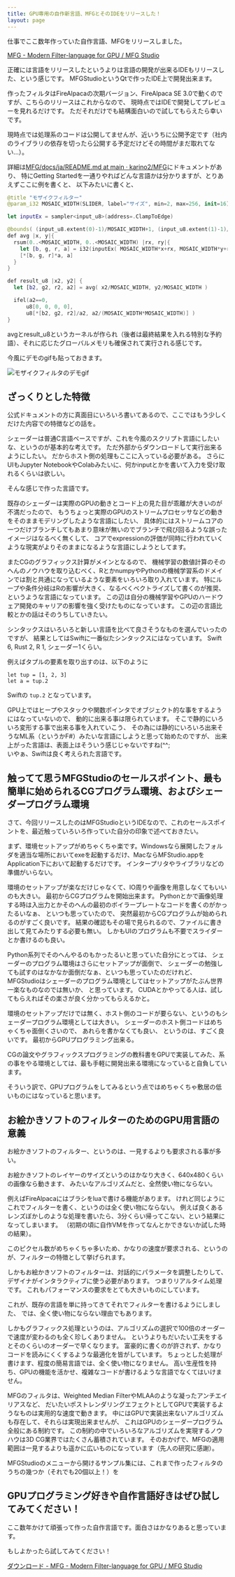 ```yaml
---
title: GPU専用の自作新言語、MFGとそのIDEをリリースした！
layout: page
---
```

仕事でここ数年作っていた自作言語、MFGをリリースしました。

[MFG - Modern Filter-language for GPU / MFG Studio](https://modernfilterlanguageforgpu.org/ja/)

正確には言語をリリースしたというよりは言語の開発が出来るIDEもリリースした、という感じです。
MFGStudioというQtで作ったIDE上で開発出来ます。

作ったフィルタはFireAlpacaの次期バージョン、FireAlpaca SE 3.0で動くのですが、こちらのリリースはこれからなので、
現時点ではIDEで開発してプレビューを見れるだけです。
ただそれだけでも結構面白いので試してもらえたら幸いです。

現時点では処理系のコードは公開してませんが、近いうちに公開予定です（社内のライブラリの依存を切ったら公開する予定だけどその時間がまだ取れてない…）。

詳細は[MFG/docs/ja/README.md at main · karino2/MFG](https://github.com/karino2/MFG/blob/main/docs/ja/README.md)にドキュメントがあり、
特にGetting Startedを一通りやればどんな言語かは分かりますが、とりあえずここに例を書くと、
以下みたいに書くと、

```swift
@title "モザイクフィルター"
@param_i32 MOSAIC_WIDTH(SLIDER, label="サイズ", min=2, max=256, init=16)

let inputEx = sampler<input_u8>(address=.ClampToEdge)

@bounds( (input_u8.extent(0)-1)/MOSAIC_WIDTH+1, (input_u8.extent(1)-1)/MOSAIC_WIDTH+1)
def avg |x, y|{
  rsum(0..<MOSAIC_WIDTH, 0..<MOSAIC_WIDTH) |rx, ry|{
    let [b, g, r, a] = i32(inputEx( MOSAIC_WIDTH*x+rx, MOSAIC_WIDTH*y+ry ))
    [*[b, g, r]*a, a]
  }
}

def result_u8 |x2, y2| {
  let [b2, g2, r2, a2] = avg( x2/MOSAIC_WIDTH, y2/MOSAIC_WIDTH )

  ifel(a2==0,
      u8[0, 0, 0, 0],
      u8[*[b2, g2, r2]/a2, a2/(MOSAIC_WIDTH*MOSAIC_WIDTH)] )
}
```

avgとresult_u8というカーネルが作られ（後者は最終結果を入れる特別な予約語）、それに応じたグローバルメモリも確保されて実行される感じです。

今風にデモのgifも貼っておきます。

![モザイクフィルタのデモgif](imgs/mosaic_demo.gif)

## ざっくりとした特徴

公式ドキュメントの方に真面目にいろいろ書いてあるので、ここではもう少しくだけた内容での特徴などの話を。

シェーダーは普通C言語ベースですが、これを今風のスクリプト言語にしたいな、というのが基本的な考えです。
ただ外部からダウンロードして実行出来るようにしたい。
だからホスト側の処理もここに入っている必要がある。
さらにUIもJupyter NotebookやColabみたいに、何かinputとかを書いて入力を受け取れるくらいは欲しい。

そんな感じで作った言語です。

既存のシェーダーは実際のGPUの動きとコード上の見た目が乖離が大きいのが不満だったので、
もうちょっと実際のGPUのストリームプロセッサなどの動きをそのままモデリングしたような言語にしたい、
具体的にはストリームコアの一つだけブランチしてもあまり意味が無いのでブランチで飛び回るような誤ったイメージはなるべく無くして、
コアでexpressionの評価が同時に行われていくような現実がよりそのままになるような言語にしようとしてます。

またCGのグラフィックス計算がメインとなるので、
機械学習の数値計算のそのへんのノウハウを取り込むべく、RとかnumpyやPythonの機械学習系のドメインでは割と共通になっているような要素をいろいろ取り入れています。
特にループや条件分岐はRの影響が大きく、なるべくベクトライズして書くのが推奨、というような言語になっています。
この辺は自分の機械学習やGPUのハードウェア開発のキャリアの影響を強く受けたものになっています。
この辺の言語比較とかの話はそのうちしていきたい。

シンタックスはいろいろと新しい言語を比べて良さそうなものを選んでいったのですが、
結果としてはSwiftに一番似たシンタックスにはなっています。
Swift 6, Rust 2, R 1, シェーダー1くらい。

例えばタプルの要素を取り出すのは、以下のように

```swfit
let tup = [1, 2, 3]
let a = tup.2
```

Swiftの `tup.2` となっています。

GPU上ではヒープやスタックや関数ポインタでオブジェクト的な事をするようにはなっていないので、
動的に出来る事は限られています。
そこで静的にいろいろ変形する事で出来る事を入れていこう、
その為には静的にいろいろ出来そうなML系（というかF#）みたいな言語にしようと思って始めたのですが、
出来上がった言語は、表面上はそういう感じじゃないですね(^^;  
いやぁ、Swiftは良く考えられた言語です。

## 触ってて思うMFGStudioのセールスポイント、最も簡単に始められるCGプログラム環境、およびシェーダープログラム環境

さて、今回リリースしたのはMFGStudioというIDEなので、これのセールスポイントを、最近触っていろいろ作っていた自分の印象で述べておきたい。

まず、環境セットアップがめちゃくちゃ楽です。Windowsなら展開したフォルダを適当な場所においてexeを起動するだけ、MacならMFStudio.appをApplication下において起動するだけです。
インタープリタやライブラリなどの準備がいらない。

環境のセットアップが楽なだけじゃなくて、IO周りや画像を用意しなくてもいいのも大きい。
最初からCGプログラムを開始出来ます。
Pythonとかで画像処理する時は入出力とかそのへんの最初のボイラープレートなコードを書くのがかったるいなぁ、
といつも思っていたので、
突然最初からCGプログラムが始められるのがすごく良いです。
結果の確認もその場で見られるので、ファイルに書き出して見てみたりする必要も無い。
しかもUIのプログラムも不要でスライダーとか書けるのも良い。

Python系列でそのへんやるのもかったるいと思っていた自分にとっては、
シェーダーのプログラム環境はさらにセットアップが面倒で、
シェーダーの勉強しても試すのはなかなか面倒だなぁ、といつも思っていたのだけれど、
MFGStudioはシェーダーのプログラム環境としてはセットアップがたぶん世界一楽なものなのでは無いか、
と思っています。
CUDAとかやってる人は、試してもらえればその楽さが良く分かってもらえるかと。

環境のセットアップだけでは無く、ホスト側のコードが要らない、というのもシェーダープログラム環境としては大きい。
シェーダーのホスト側コードはめちゃくちゃ面倒くさいので、
あれらを書かなくても良い、
というのは、すごく良いです。
最初からGPUプログラミング出来る。

CGの論文やグラフィックスプログラミングの教科書をGPUで実装してみた、系の事をやる環境としては、最も手軽に開発出来る環境になっていると自負しています。

そういう訳で、GPUプログラムをしてみるという点ではめちゃくちゃ敷居の低いものにはなっていると思います。

## お絵かきソフトのフィルターのためのGPU用言語の意義

お絵かきソフトのフィルター、というのは、一見するよりも要求される事が多い。

お絵かきソフトのレイヤーのサイズというのはかなり大きく、640x480くらいの画像なら動きます、
みたいなアルゴリズムだと、全然使い物にならない。

例えばFireAlpacaにはブラシをluaで書ける機能があります。
けれど同じようにこれでフィルターを書く、というのは全く使い物にならない。
例えば良くあるレンズぼかしのような処理を書いたら、3分くらい帰ってこない、という結果になってしまいます。
（初期の頃に自作VMを作ってなんとかできないか試した時の結果）。

このピクセル数がめちゃくちゃ多いため、かなりの速度が要求される、というのが、フィルターの特徴として挙げられます。

しかもお絵かきソフトのフィルターは、対話的にパラメータを調整したりして、
デザイナがインタラクティブに使う必要があります。
つまりリアルタイム処理です。
これもパフォーマンスの要求をとても大きいものにしています。

これが、既存の言語を単に持ってきてそれでフィルターを書けるようにしました、
では、全く使い物にならない理由でもあります。

しかもグラフィックス処理というのは、アルゴリズムの選択で100倍のオーダーで速度が変わるのも全く珍しくありません。
というよりもだいたい工夫をするとそのくらいのオーダーで早くなります。
富豪的に書くのが許されず、かなりコードを読みにくくするような最適化を皆がしています。
ちょっとした処理が書けます、程度の簡易言語では、全く使い物になりません。
高い生産性を持ち、GPUの機能を活かせ、複雑なコードが書けるような言語でなくてはいけません。

MFGのフィルタは、Weighted Median FilterやMLAAのような凝ったアンチエイリアスなど、
だいたいポストレンダリングエフェクトとしてGPUで実装するようなものは実用的な速度で動きます。
中にはGPUで実装出来ないアルゴリズムも存在して、それらは実現出来ませんが、
これはGPUのシェーダープログラム全般にある制約です。
この制約の中でいろいろなアルゴリズムを実現するノウハウは3D CG業界ではたくさん蓄積されています。
そのおかげで、MFGの適用範囲は一見するよりも遥かに広いものになっています（先人の研究に感謝）。

MFGStudioのメニューから開けるサンプル集には、これまで作ったフィルタのうちの幾つか（それでも20個以上！）を

## GPUプログラミング好きや自作言語好きはぜひ試してみてください！

ここ数年かけて頑張って作った自作言語です。面白さはかなりあると思っています。

もしよかったら試してみてください！

[ダウンロード - MFG - Modern Filter-language for GPU / MFG Studio](https://modernfilterlanguageforgpu.org/ja/download/)